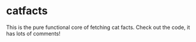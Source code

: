 # catfacts

This is the pure functional core of fetching cat facts.
Check out the code, it has lots of comments!
